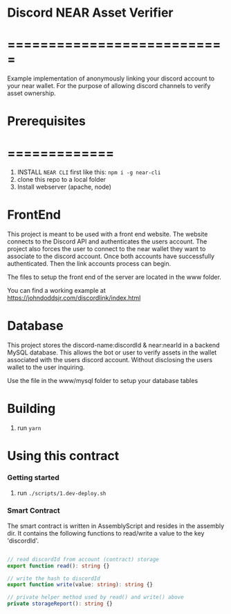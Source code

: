 # Discord NEAR Asset Verifier
# ===========================
Example implementation of anonymously linking your discord account to your near
wallet. For the purpose of allowing discord channels to verify asset ownership.

[near-contract-standards]: https://github.com/near/near-sdk-rs/tree/master/near-contract-standards

# Prerequisites
# =============
1. INSTALL `NEAR CLI` first like this: `npm i -g near-cli`
2. clone this repo to a local folder
3. Install webserver (apache, node)

# FrontEnd
This project is meant to be used with a front end website. The website connects
to the Discord API and authenticates the users account.
The project also forces the user to connect to the near wallet they want to
associate to the discord account.
Once both accounts have successfully authenticated. Then the link accounts
process can begin.

The files to setup the front end of the server are located in the www folder.

You can find a working example at 
https://johndoddsjr.com/discordlink/index.html 


# Database
This project stores the discord-name:discordId & near:nearId in a backend
MySQL database. This allows the bot or user to verify assets in the wallet
associated with the users discord account. Without disclosing the users wallet
to the user inquiring.

Use the file in the www/mysql folder to setup your database tables


# Building
1. run `yarn`


# Using this contract
### Getting started
1. run `./scripts/1.dev-deploy.sh`

### Smart Contract
The smart contract is written in AssemblyScript and resides in the assembly dir.
It contains the following functions to read/write a value to the key 'discordId'.

```ts

// read discordId from account (contract) storage
export function read(): string {}

// write the hash to discordId
export function write(value: string): string {}

// private helper method used by read() and write() above
private storageReport(): string {}
```
